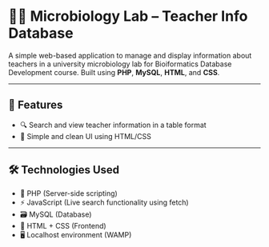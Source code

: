 # 👩‍🔬 Microbiology Lab – Teacher Info Database

A simple web-based application to manage and display information about teachers in a university microbiology lab for Bioiformatics Database Development course. Built using **PHP**, **MySQL**, **HTML**, and **CSS**.

---

## 📌 Features

- 🔍 Search and view teacher information in a table format
- 🎨 Simple and clean UI using HTML/CSS

---

## 🛠️ Technologies Used

- 🐘 PHP (Server-side scripting)
- ⚡ JavaScript (Live search functionality using fetch)
- 🗃️ MySQL (Database)
- 🎨 HTML + CSS (Frontend)
- 🖥️ Localhost environment (WAMP)
